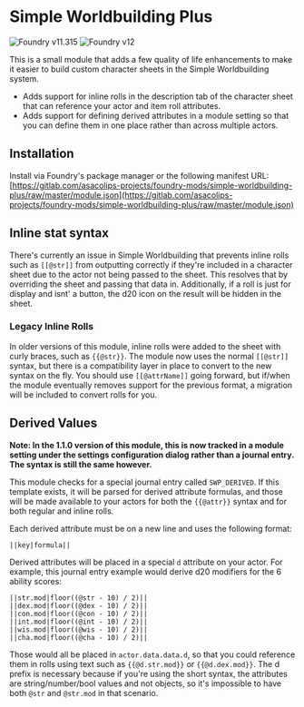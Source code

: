 # Simple Worldbuilding Plus

![Foundry v11.315](https://img.shields.io/badge/Foundry-v11.315-green) ![Foundry v12](https://img.shields.io/badge/Foundry-v12-yellow)

This is a small module that adds a few quality of life enhancements to make it easier to build custom character sheets in the Simple Worldbuilding system.

- Adds support for inline rolls in the description tab of the character sheet that can reference your actor and item roll attributes.
- Adds support for defining derived attributes in a module setting so that you can define them in one place rather than across multiple actors.

## Installation

Install via Foundry's package manager or the following manifest URL: [https://gitlab.com/asacolips-projects/foundry-mods/simple-worldbuilding-plus/raw/master/module.json](https://gitlab.com/asacolips-projects/foundry-mods/simple-worldbuilding-plus/raw/master/module.json)

## Inline stat syntax

There's currently an issue in Simple Worldbuilding that prevents inline rolls such as `[[@str]]` from outputting correctly if they're included in a character sheet due to the actor not being passed to the sheet. This resolves that by overriding the sheet and passing that data in. Additionally, if a roll is just for display and isnt' a button, the d20 icon on the result will be hidden in the sheet.

### Legacy Inline Rolls

In older versions of this module, inline rolls were added to the sheet with curly braces, such as `{{@str}}`. The module now uses the normal `[[@str]]` syntax, but there is a compatibility layer in place to convert to the new syntax on the fly. You should use `[[@attrName]]` going forward, but if/when the module eventually removes support for the previous format, a migration will be included to convert rolls for you.

## Derived Values

**Note: In the 1.1.0 version of this module, this is now tracked in a module setting under the settings configuration dialog rather than a journal entry. The syntax is still the same however.**

This module checks for a special journal entry called `SWP_DERIVED`. If this template exists, it will be parsed for derived attribute formulas, and those will be made available to your actors for both the `{{@attr}}` syntax and for both regular and inline rolls.

Each derived attribute must be on a new line and uses the following format:

`||key|formula||`

Derived attributes will be placed in a special `d` attribute on your actor. For example, this journal entry example would derive d20 modifiers for the 6 ability scores:

```
||str.mod|floor((@str - 10) / 2)||
||dex.mod|floor((@dex - 10) / 2)||
||con.mod|floor((@con - 10) / 2)||
||int.mod|floor((@int - 10) / 2)||
||wis.mod|floor((@wis - 10) / 2)||
||cha.mod|floor((@cha - 10) / 2)||
```

Those would all be placed in `actor.data.data.d`, so that you could reference them in rolls using text such as `{{@d.str.mod}}` or `{{@d.dex.mod}}`. The d prefix is necessary because if you're using the short syntax, the attributes are string/number/bool values and not objects, so it's impossible to have both `@str` and `@str.mod` in that scenario.
